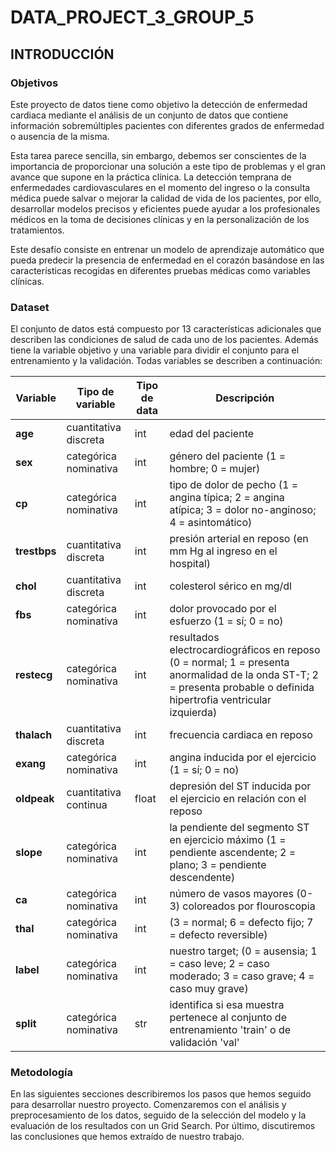# DATA_PROJECT_3_GROUP_5

## INTRODUCCIÓN
### Objetivos
Este proyecto de datos tiene como objetivo la detección de enfermedad cardiaca mediante el análisis de un conjunto de datos que contiene información sobremúltiples pacientes con diferentes grados de enfermedad o ausencia de la misma.

Esta tarea parece sencilla, sin embargo, debemos ser conscientes de la importancia de proporcionar una solución a este tipo de problemas y el gran avance que supone en la práctica clínica. La detección temprana de enfermedades cardiovasculares en el momento del ingreso o la consulta médica puede salvar o mejorar la calidad de vida de los pacientes, por ello, desarrollar modelos precisos y eficientes puede ayudar a los profesionales médicos en la toma de decisiones clínicas y en la personalización de los tratamientos.

Este desafío consiste en entrenar un modelo de aprendizaje automático que pueda predecir la presencia de enfermedad en el corazón basándose en las características recogidas en diferentes pruebas médicas como variables clínicas.

### Dataset
El conjunto de datos está compuesto por 13 características adicionales que describen las condiciones de salud de cada uno de los pacientes. Además tiene la variable objetivo y una variable para dividir el conjunto para el entrenamiento y la validación. Todas variables se describen a continuación:

| Variable | Tipo de variable | Tipo de data | Descripción |
|---|---|---|---|
|**age**|cuantitativa discreta|int|edad del paciente|
|**sex**|categórica nominativa|int|género del paciente (1 = hombre; 0 = mujer)|
|**cp**|categórica nominativa|int|tipo de dolor de pecho (1 = angina típica; 2 = angina atípica; 3 = dolor no-anginoso; 4 = asintomático)|
|**trestbps**| cuantitativa discreta|int|presión arterial en reposo (en mm Hg al ingreso en el hospital)|
|**chol**|cuantitativa discreta|int|colesterol sérico en mg/dl|
|**fbs**|categórica nominativa|int|dolor provocado por el esfuerzo (1 = sí; 0 = no)|
|**restecg**|categórica nominativa|int|resultados electrocardiográficos en reposo (0 = normal; 1 = presenta anormalidad de la onda ST-T; 2 = presenta probable o definida hipertrofia ventricular izquierda)|
|**thalach**|cuantitativa discreta|int|frecuencia cardiaca en reposo|
|**exang**|categórica nominativa|int|angina inducida por el ejercicio (1 = sí; 0 = no)|
|**oldpeak**|cuantitativa continua|float|depresión del ST inducida por el ejercicio en relación con el reposo|
|**slope**|categórica nominativa|int|la pendiente del segmento ST en ejercicio máximo (1 = pendiente ascendente; 2 = plano; 3 = pendiente descendente)|
|**ca**|categórica nominativa|int|número de vasos mayores (0-3) coloreados por flouroscopia|
|**thal**|categórica nominativa|int|(3 = normal; 6 = defecto fijo; 7 = defecto reversible)|
|**label**|categórica nominativa|int|nuestro target; (0 = ausensia; 1 = caso leve; 2 = caso moderado; 3 = caso grave; 4 = caso muy grave)|
|**split**|categórica nominativa|str|identifica si esa muestra pertenece al conjunto de entrenamiento 'train' o de validación 'val'|

### Metodología
En las siguientes secciones describiremos los pasos que hemos seguido para desarrollar nuestro proyecto. Comenzaremos con el análisis y preprocesamiento de los datos, seguido de la selección del modelo y la evaluación de los resultados con un Grid Search. Por último, discutiremos las conclusiones que hemos extraído de nuestro trabajo.